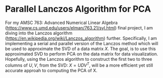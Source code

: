 # Parallel Lanczos Algorithm for PCA

For my AMSC 763: Advanced Numerical Linear Algebra (https://www.cs.umd.edu/users/elman/763.21/syl.html) final project, I am diving into the Lanczos algorithm (https://en.wikipedia.org/wiki/Lanczos_algorithm) further. Specifically, I am implementing a serial and parallel version of the Lanczos method which will be used to approximate the SVD of a data matrix $X$. The goal, is to use this approximated SVD to perform PCA on the data matrix for data visualization. Hopefully, using the Lanczos algorithm to construct the first two to three columns of $U,V$, from the SVD: $X = UDV^T$, will be a more efficient yet still accurate approah to computing the PCA of X.
